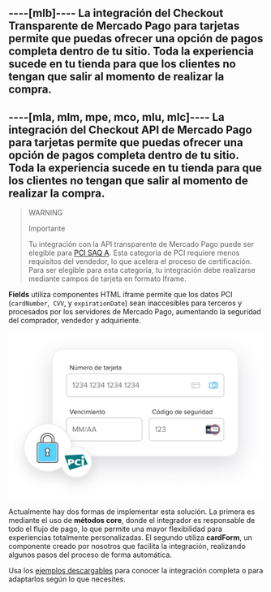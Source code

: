 ----[mlb]----
La integración del Checkout Transparente de Mercado Pago para tarjetas permite que puedas ofrecer una opción de pagos completa dentro de tu sitio. Toda la experiencia sucede en tu tienda para que los clientes no tengan que salir al momento de realizar la compra.
------------
----[mla, mlm, mpe, mco, mlu, mlc]----
La integración del Checkout API de Mercado Pago para tarjetas permite que puedas ofrecer una opción de pagos completa dentro de tu sitio. Toda la experiencia sucede en tu tienda para que los clientes no tengan que salir al momento de realizar la compra.
------------

> WARNING
> 
> Importante
> 
> Tu integración con la API transparente de Mercado Pago puede ser elegible para [PCI SAQ A](https://www.mercadopago[FAKER][URL][DOMAIN]/developers/es/guides/security/pci-v2). Esta categoría de PCI requiere menos requisitos del vendedor, lo que acelera el proceso de certificación. Para ser elegible para esta categoría, tu integración debe realizarse mediante campos de tarjeta en formato Iframe.

**Fields** utiliza componentes HTML iframe permite que los datos PCI (`cardNumber`,` CVV`, y `expirationDate`) sean inaccesibles para terceros y procesados ​​por los servidores de Mercado Pago, aumentando la seguridad del comprador, vendedor y adquiriente.

![Fields](/images/api/api-integration-intro-es.png)

Actualmente hay dos formas de implementar esta solución. La primera es mediante el uso de **métodos core**, donde el integrador es responsable de todo el flujo de pago, lo que permite una mayor flexibilidad para experiencias totalmente personalizadas. El segundo utiliza **cardForm**, un componente creado por nosotros que facilita la integración, realizando algunos pasos del proceso de forma automática.

Usa los [ejemplos descargables](#bookmark_ejemplos_descargables) para conocer la integración completa o para adaptarlos según lo que necesites.